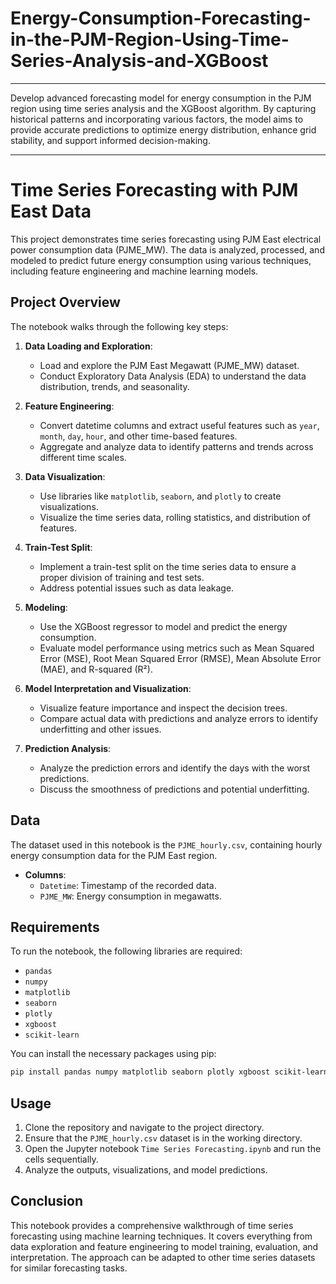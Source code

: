 # Energy-Consumption-Forecasting-in-the-PJM-Region-Using-Time-Series-Analysis-and-XGBoost

---
Develop advanced forecasting model for energy consumption in the PJM region using time series analysis and the XGBoost algorithm. By capturing historical patterns and incorporating various factors, the model aims to provide accurate predictions to optimize energy distribution, enhance grid stability, and support informed decision-making.


---

# Time Series Forecasting with PJM East Data

This project demonstrates time series forecasting using PJM East electrical power consumption data (PJME_MW). The data is analyzed, processed, and modeled to predict future energy consumption using various techniques, including feature engineering and machine learning models.

## Project Overview

The notebook walks through the following key steps:

1. **Data Loading and Exploration**:
   - Load and explore the PJM East Megawatt (PJME_MW) dataset.
   - Conduct Exploratory Data Analysis (EDA) to understand the data distribution, trends, and seasonality.

2. **Feature Engineering**:
   - Convert datetime columns and extract useful features such as `year`, `month`, `day`, `hour`, and other time-based features.
   - Aggregate and analyze data to identify patterns and trends across different time scales.

3. **Data Visualization**:
   - Use libraries like `matplotlib`, `seaborn`, and `plotly` to create visualizations.
   - Visualize the time series data, rolling statistics, and distribution of features.

4. **Train-Test Split**:
   - Implement a train-test split on the time series data to ensure a proper division of training and test sets.
   - Address potential issues such as data leakage.

5. **Modeling**:
   - Use the XGBoost regressor to model and predict the energy consumption.
   - Evaluate model performance using metrics such as Mean Squared Error (MSE), Root Mean Squared Error (RMSE), Mean Absolute Error (MAE), and R-squared (R²).

6. **Model Interpretation and Visualization**:
   - Visualize feature importance and inspect the decision trees.
   - Compare actual data with predictions and analyze errors to identify underfitting and other issues.

7. **Prediction Analysis**:
   - Analyze the prediction errors and identify the days with the worst predictions.
   - Discuss the smoothness of predictions and potential underfitting.

## Data

The dataset used in this notebook is the `PJME_hourly.csv`, containing hourly energy consumption data for the PJM East region.

- **Columns**:
  - `Datetime`: Timestamp of the recorded data.
  - `PJME_MW`: Energy consumption in megawatts.

## Requirements

To run the notebook, the following libraries are required:

- `pandas`
- `numpy`
- `matplotlib`
- `seaborn`
- `plotly`
- `xgboost`
- `scikit-learn`

You can install the necessary packages using pip:

```bash
pip install pandas numpy matplotlib seaborn plotly xgboost scikit-learn
```

## Usage

1. Clone the repository and navigate to the project directory.
2. Ensure that the `PJME_hourly.csv` dataset is in the working directory.
3. Open the Jupyter notebook `Time Series Forecasting.ipynb` and run the cells sequentially.
4. Analyze the outputs, visualizations, and model predictions.

## Conclusion

This notebook provides a comprehensive walkthrough of time series forecasting using machine learning techniques. It covers everything from data exploration and feature engineering to model training, evaluation, and interpretation. The approach can be adapted to other time series datasets for similar forecasting tasks.


